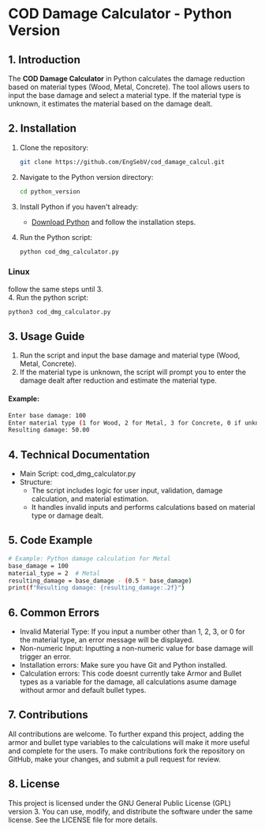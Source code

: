 # COD Damage Calculator - Python Version

## 1. Introduction
The **COD Damage Calculator** in Python calculates the damage reduction based on material types (Wood, Metal, Concrete). The tool allows users to input the base damage and select a material type. If the material type is unknown, it estimates the material based on the damage dealt.

## 2. Installation
1. Clone the repository:
    ```bash
    git clone https://github.com/EngSebV/cod_damage_calcul.git
    ```
2. Navigate to the Python version directory:
    ```bash
    cd python_version
    ```
3. Install Python if you haven't already:  
   - [Download Python](https://www.python.org/downloads/) and follow the installation steps.
   
4. Run the Python script:
    ```bash
    python cod_dmg_calculator.py
    ```
### Linux
follow the same steps until 3. <br>
4. Run the python script:
```bash
python3 cod_dmg_calculator.py
```
## 3. Usage Guide

1. Run the script and input the base damage and material type (Wood, Metal, Concrete).
2. If the material type is unknown, the script will prompt you to enter the damage dealt after reduction and estimate the material type.

#### Example:
```bash
Enter base damage: 100
Enter material type (1 for Wood, 2 for Metal, 3 for Concrete, 0 if unknown): 2
Resulting damage: 50.00
```

## 4. Technical Documentation
- Main Script: cod_dmg_calculator.py
- Structure:
  - The script includes logic for user input, validation, damage calculation, and material estimation.
  - It handles invalid inputs and performs calculations based on material type or damage dealt.

 ## 5. Code Example
 ```bash
# Example: Python damage calculation for Metal
base_damage = 100
material_type = 2  # Metal
resulting_damage = base_damage - (0.5 * base_damage)
print(f"Resulting damage: {resulting_damage:.2f}")
```

## 6. Common Errors
- Invalid Material Type:
If you input a number other than 1, 2, 3, or 0 for the material type, an error message will be displayed.
- Non-numeric Input:
Inputting a non-numeric value for base damage will trigger an error.
- Installation errors:
Make sure you have Git and Python installed.
- Calculation errors:
This code doesnt currently take Armor and Bullet types as a variable for the damage, all calculations asume damage without armor and default bullet types.

## 7. Contributions
All contributions are welcome. To further expand this project, adding the armor and bullet type variables to the calculations will make it more useful and complete for the users. To make contributions fork the repository on GitHub, make your changes, and submit a pull request for review.

## 8. License
This project is licensed under the GNU General Public License (GPL) version 3. You can use, modify, and distribute the software under the same license. See the LICENSE file for more details.
